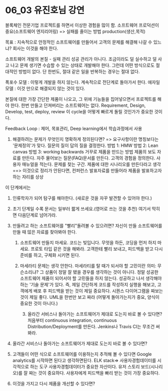 # 06_03 유진호님 강연
블록체인 전문기업
프로젝트를 하면서 이상한 경험을 많이 함.
소프트웨어 프로덕션이 중요(소프트웨어 엔지리어링)
=> 실패를 줄이는 방법
production(생산,목적)

목표 : 지속적으로 안정적인 소프트웨어를 만들어서 고객의 문제를 해결해 나갈 수 있느냐?
        회사는 이것을 해야 한다.

소프트웨어 개발의 본질 - 실패 관리
성공 관리가 아니다.
조금이라도 덜 실수하고 덜 사고 나고 문제 생기면 수습할 수 있는 상태로 개발해야 한다.
그런데 어떤 방식으로도 절대적인 방법이 없다.
단 한번도, 절대 같은 일을 반복하는 경우는 절대 없다.

폭포수 모델 : 이렇게 개발을 하지 않는다. 계속적으로 전단계로 돌아가서 한다.
애자일 모델 : 이것 만으로 해결되지 않는 것이 있다.

본질에 대한 가장 간단한 제품이 나오고, 그 위에 기능들을 집어넣으면서 프로젝트를 해야 한다.
한번 만들고 던져버리는 소프트웨어는 없다.
Requirement, Design, Develop, test, deploy, review 
이 cycle을 어떻게 빠르게 돌릴 것인가가 중요한 것이다.




Feedback Loop : 제어, 목표관리, Deep learning에서 학습과정에서 사용
1. 해결하려는 문제가 무엇인지 명확하게 정의된다면?
    => 요구사항이란 명칭보다는 '문제정의'가 맞다.
   질문의 질이 답의 질을 결정한다.
   방법 1: HMW
   방법 2: Lean canvas
   방법 3: working backwards
            거꾸로 제품을 만드는 방법
            제품의 보도 자료를 만든다.
            자주 물어보는 질문(FAQ)문서를 만든다.
            고객의 경험을 정의한다.
            사용자 매뉴얼을 적는다.
문제를 찾는 구간. 제품에 대한 시나리오를 만든다라고 생각
==> 이것으로 정리가 안된다면, 컨퍼런스 발표자료를 만들어라
       제품을 발표하고자 하는 자리를 상상

이 단계에서는 
1. 인류학자가 되어 탐구를 해야한다. (새로운 것을 자꾸 발견할 수 있어야 한다.)
2. 초기 단계일 수록 문서는 일부러 짧게 쓰세요.(영어로 쓰는 것을 추천)
여기서 막히면 다음단계로 넘어가라.

2. 만들려고 하는 소프트웨어를 "빨리"돌려볼 수 있으려면?
자신이 만들 소프트웨어를 만들 때 많은 자료를 찾아봐야 한다.
   1. 소프트웨어 만들지 마세요.
      코드는 빚입니다. 무엇을 하든, 코딩을 먼저 하지 마세요.
      프로토 타입 같은 것을 해봐라.
      고객한테 빨리 보내고, 피드백을 받고 다시 준비를 하고, 구체화 시키면 된다.
   3. 마세라티 문제는 생각 안한다.
      마세라티를 탈 때가 되서야 할 고민이란 의미:
      무슨소리냐? 그 상품이 정말 잘 됐을 경우를 생각하는 것이 아니다.
      정말 성공한 소프트웨어 제품이 되어서야 할 고민들을 하지 않는다.
      성공하고 나서 생각해야 하는 '기술 문제'가 있다.
      즉, 제일 간단하게 코드를 작성하지 실행을 해보고, 고객에게 배포 후 피드백을 받는 것이 제일 중요하다.
      시퀀스 다이어그램을 짜보는 것이 제일 좋다. UML을 한번만 보고 짜라 (어떻게 돌아가는지가 중요, 양식이 중요한 것이 아니다.)
      
      3. 올라간 서비스나 돌아가는 소프트웨어가 제대로 도는지 바로 볼 수 있다면?
          처음부터 continuous integration, continuous Distribution/Deployment를 만든다.
          Jenkins나 Travis CI는 무조건 써봐라.
3. 올라간 서비스나 돌아가는 소프트웨어가 제대로 도는지 바로 볼 수 있다면?
4. 고객들이 어떤 식으로 소프트웨어를 이용하는지 추적해 볼 수 있다면
   Google analytics를 시작하면 된다고 생각하면된다.
   ELK stack=> 사용자경험데이터를 시각적으로 하는 도구
   사용자경험데이터가 중요한 자산이다.
   유저 스토리 보드(시나리오)를 잘 짜는 것이 중요하다.
   사용자에게 피드백을 빠리 받는 것이 가장 중요하다.
5. 이것을 가지고 다시 제품을 개선할 수 있다면?

